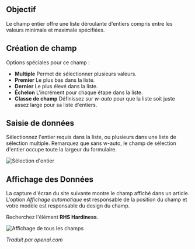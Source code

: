 <!-- Filename: J3.x:Adding_custom_fields/Integer_Field / Display title: Champ Entier  -->
## Objectif

Le champ entier offre une liste déroulante d'entiers compris entre les valeurs minimale et maximale spécifiées.


## Création de champ

Options spéciales pour ce champ :

- **Multiple** Permet de sélectionner plusieurs valeurs.
- **Premier** Le plus bas dans la liste.
- **Dernier** Le plus élevé dans la liste.
- **Échelon** L'incrément pour chaque étape dans la liste.
- **Classe de champ** Définissez sur *w-auto* pour que la liste soit juste assez large pour sa liste d'entiers.


## Saisie de données

Sélectionnez l'entier requis dans la liste, ou plusieurs dans une liste de sélection multiple. Remarquez que sans w-auto, le champ de sélection d'entier occupe toute la largeur du formulaire.

![Sélection d'entier](../../../en/images/fields/fields-integer-entry.png "Sélection d'entier")

## Affichage des Données

La capture d'écran du site suivante montre le champ affiché dans un article. L'option *Affichage automatique* est responsable de la position du champ et votre modèle est responsable du design du champ.

Recherchez l'élément **RHS Hardiness**.

![Affichage de tous les champs](../../../en/images/fields/fields-display.png "Affichage des champs")

*Traduit par openai.com*

